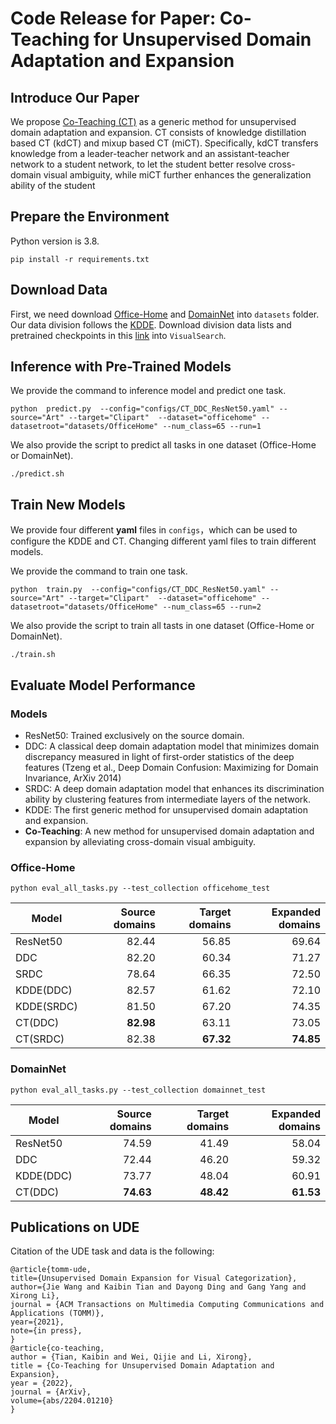 
# Code Release for Paper: Co-Teaching for Unsupervised Domain Adaptation and Expansion

## Introduce Our Paper

We propose [Co-Teaching (CT)](https://arxiv.org/abs/2204.01210) as a generic method for unsupervised domain
adaptation and expansion. CT consists of knowledge distillation based CT
(kdCT) and mixup based CT (miCT). Specifically, kdCT transfers knowledge
from a leader-teacher network and an assistant-teacher network to a
student network, to let the student better resolve cross-domain visual ambiguity,
while miCT further enhances the generalization ability of the student

## Prepare the Environment
Python version is 3.8.
```
pip install -r requirements.txt
```
## Download Data

First, we need download [Office-Home](https://www.hemanthdv.org/officeHomeDataset.html) and [DomainNet](http://ai.bu.edu/M3SDA/) into `datasets` folder.
Our data division follows the [KDDE](https://arxiv.org/abs/2104.00233). Download division data lists and pretrained checkpoints in this [link](xxxx) into `VisualSearch`.


## Inference with Pre-Trained Models

We provide the command to inference model and predict one task.

```
python  predict.py  --config="configs/CT_DDC_ResNet50.yaml" --source="Art" --target="Clipart"  --dataset="officehome" --datasetroot="datasets/OfficeHome" --num_class=65 --run=1
```

We also provide the script to predict all tasks in one dataset (Office-Home or DomainNet).
```
./predict.sh
```

## Train New Models

We provide four different **yaml** files in `configs`，which can be used to configure the KDDE and CT. Changing different yaml files to train different models.

We provide the command to train one task.
```
python  train.py  --config="configs/CT_DDC_ResNet50.yaml" --source="Art" --target="Clipart"  --dataset="officehome" --datasetroot="datasets/OfficeHome" --num_class=65 --run=2
```
We also provide the script to train all tasts in one dataset (Office-Home or DomainNet).

```
./train.sh
```

## Evaluate Model Performance
### Models

* ResNet50: Trained exclusively on the source domain.
* DDC: A classical deep domain adaptation model that minimizes domain discrepancy measured in light of first-order statistics of the deep features (Tzeng et al., Deep Domain Confusion: Maximizing for Domain Invariance, ArXiv 2014)
* SRDC: A deep domain adaptation model that enhances its discrimination ability by clustering features from intermediate
layers of the network.
* KDDE: The first generic method for unsupervised domain adaptation and expansion.
* **Co-Teaching**: A new  method for unsupervised domain adaptation and expansion by alleviating cross-domain visual ambiguity.


### Office-Home

```
python eval_all_tasks.py --test_collection officehome_test
```

| Model      | Source domains | Target domains | Expanded domains |
|------------|---------------:|---------------:|-----------------:|
| ResNet50   |         82.44 |         56.85 |           69.64 |
| DDC        |         82.20 |         60.34 |           71.27 |
| SRDC       |         78.64 |         66.35 |           72.50 |
| KDDE(DDC)  |         82.57 |         61.62 |           72.10 |
| KDDE(SRDC) |         81.50 |         67.20 |           74.35 |
| CT(DDC)    |         **82.98** |         63.11 |           73.05 |
| CT(SRDC)   |         82.38 |         **67.32** |           **74.85** |



### DomainNet

```
python eval_all_tasks.py --test_collection domainnet_test
```

| Model      | Source domains | Target domains | Expanded domains |
|------------|---------------:|---------------:|-----------------:|
| ResNet50   |         74.59 |         41.49 |           58.04 |
| DDC        |         72.44 |         46.20 |           59.32 |
| KDDE(DDC)  |         73.77 |         48.04 |           60.91 |
| CT(DDC)    |         **74.63** |         **48.42** |           **61.53** |


## Publications on UDE

Citation of the UDE task and data is the following:

```
@article{tomm-ude,      
title={Unsupervised Domain Expansion for Visual Categorization},    
author={Jie Wang and Kaibin Tian and Dayong Ding and Gang Yang and Xirong Li},     
journal = {ACM Transactions on Multimedia Computing Communications and Applications (TOMM)},   
year={2021},  
note={in press},  
}
@article{co-teaching,
author = {Tian, Kaibin and Wei, Qijie and Li, Xirong},
title = {Co-Teaching for Unsupervised Domain Adaptation and Expansion},
year = {2022},
journal = {ArXiv},
volume={abs/2204.01210}
}

```

